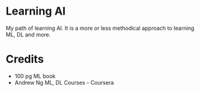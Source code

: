 # Learning AI
 My path of learning AI. It is a more or less methodical approach to learning ML, DL and more.

# Credits
 - 100 pg ML book
 - Andrew Ng ML, DL Courses - Coursera